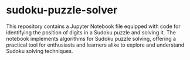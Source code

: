 # sudoku-puzzle-solver
This repository contains a Jupyter Notebook file equipped with code for identifying the position of digits in a Sudoku puzzle and solving it. The notebook implements algorithms for Sudoku puzzle solving, offering a practical tool for enthusiasts and learners alike to explore and understand Sudoku solving techniques.

